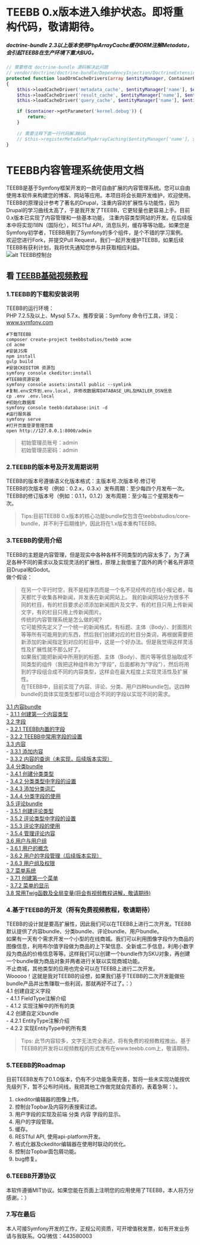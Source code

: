 # TEEBB 0.x版本进入维护状态。即将重构代码，敬请期待。
##### doctrine-bundle 2.3以上版本使用PhpArrayCache缓存ORM注解Metadata，会引起TEEBB在生产环境下重大BUG。
```php
// 需要修改 doctrine-bundle 源码解决此问题
// vendor/doctrine/doctrine-bundle/DependencyInjection/DoctrineExtension.php
protected function loadOrmCacheDrivers(array $entityManager, ContainerBuilder $container)
{
    $this->loadCacheDriver('metadata_cache', $entityManager['name'], $entityManager['metadata_cache_driver'], $container);
    $this->loadCacheDriver('result_cache', $entityManager['name'], $entityManager['result_cache_driver'], $container);
    $this->loadCacheDriver('query_cache', $entityManager['name'], $entityManager['query_cache_driver'], $container);

    if ($container->getParameter('kernel.debug')) {
        return;
    }
    
    // 需要注释下面一行代码解决BUG
    // $this->registerMetadataPhpArrayCaching($entityManager['name'], $container);
}
```

# TEEBB内容管理系统使用文档
TEEBB是基于Symfony框架开发的一款可自由扩展的内容管理系统。您可以自由使用本软件来构建您的博客、网站等应用。本项目将会长期开发维护，欢迎使用。  
TEEBB的原理设计参考了著名的Drupal，注重内容的扩展性与功能性，因为Drupal的学习曲线太高了，于是我开发了TEEBB，它更轻量也更容易上手。目前0.x版本已实现了内容管理和一些基本功能，
注重内容类型网站的开发。在后续版本中将实现I18N（国际化），RESTful API，消息队列，缓存等等功能。如果您是Symfony初学者，TEEBB用到了Symfony的多个组件，是个不错的学习案例。  
欢迎您进行Fork，并提交Pull Request，我们一起开发维护TEEBB，如果后续TEEBB有获利计划，我将优先通知您参与并获取相应利益。  
![alt TEEBB控制台](docs/teebb_images/teebb-dashboard.png "TEEBB控制台")

## 看 [TEEBB基础视频教程](https://www.teebb.com/course-detail/teebb-begin) 

### 1.TEEBB的下载和安装说明
TEEBB的运行环境：   
PHP 7.2.5及以上、Mysql 5.7.x、推荐安装：Symfony 命令行工具，详见：www.symfony.com

```
#下载TEEBB
composer create-project teebbstudios/teebb acme
cd acme
#安装JS库
npm install
gulp build
#安装CKEDITOR 资源包
symfony console ckeditor:install
#TEEBB资源安装
symfony console assets:install public --symlink
#复制.env文件到.env.local, 并修改数据库DATABASE_URL及MAILER_DSN信息
cp .env .env.local
#初始化数据库
symfony console teebb:database:init -d
#运行服务器
symfony serve
#打开页面登录管理页面
open http://127.0.0.1:8000/admin
```
> 初始管理员账号：admin  
> 初始管理员密码：admin

### 2.TEEBB的版本号及开发周期说明
TEEBB的版本号遵循语义化版本格式：主版本号.次版本号.修订号  
TEEBB的次版本号（例如：0.2.x，0.3.x）发布周期：至少每四个月发布一次。  
TEEBB的修订版本号（例如：0.1.1，0.1.2）发布周期：至少每三个星期发布一次。  

> Tips:目前TEEBB 0.x版本的核心功能bundle仅包含在teebbstudios/core-bundle，并不利于后期维护，因此将在1.x版本重构TEEBB。  

### 3.TEEBB的使用介绍
TEEBB的主题是内容管理，但是现实中各种各样不同类型的内容太多了，为了满足各种不同的需求以及实现灵活的扩展性，原理上我借鉴了国外的两个著名开源项目Drupal和Godot。  
做个假设：  
> 在另一个平行时空，我不是程序员而是一个名不见经传的在线小报记者，每天都忙于收集各种新闻，并发表在新闻网站上。
> 我的新闻网站分为很多不同的栏目，有的栏目要求必须添加新闻图片及文字，有的栏目只用上传新闻文字，有的栏目只用上传新闻图片。  
> 传统的内容管理系统是怎么做的呢?   
> 它可能预先定义了一个统一的新闻格式，有标题、主体（Body）、封面图片等等所有可能用到的东西，然后我们创建对应的栏目分类词，再根据需要把新添加的新闻指定到对应的栏目中，这是一个好办法。但是我觉得这样灵活性及扩展性就不那么好了。  
> 如果我们能把新闻中所用到的标题、主体（Body）、图片等等信息抽取成不同类型的组件（我把这种组件称为“字段”，后面都称为“字段”），然后将用到的字段组合成不同的内容类型，这样会在最大程度上实现灵活性及扩展性。  
> 在TEEBB中，目前实现了内容、评论、分类、用户四种bundle包。这四种bundle的具体实现类型都可以组合不同的字段以实现不同的需求。  
  
[3.1 内容bundle](docs/3-1conent-bundle.md)  
    - [3.1.1 创建第一个内容类型](docs/3-1conent-bundle.md)  
[3.2 字段](docs/3-2field.md)  
    - [3.2.1 TEEBB内置的字段](docs/3-2field.md)  
    - [3.2.2 TEEBB中常用字段的设置](docs/3-2field.md)  
[3.3 内容](docs/3-3conent.md)  
    - [3.3.1 添加内容](docs/3-3conent.md)  
    - [3.3.2 内容的查询（未实现，后续版本实现）](docs/3-3conent.md)  
[3.4 分类bundle](docs/3-4taxonomy-bundle.md)  
    - [3.4.1 创建分类类型](docs/3-4taxonomy-bundle.md)  
    - [3.4.2 分类类型中字段的设置](docs/3-4taxonomy-bundle.md)  
    - [3.4.3 添加分类词汇](docs/3-4taxonomy-bundle.md)  
    - [3.4.4 分类字段的使用](docs/3-4taxonomy-bundle.md)  
[3.5 评论bundle](docs/3-5comment-bundle.md)  
    - [3.5.1 创建评论类型](docs/3-5comment-bundle.md)  
    - [3.5.2 评论类型中字段的设置](docs/3-5comment-bundle.md)  
    - [3.5.3 评论字段的使用](docs/3-5comment-bundle.md)  
    - [3.5.4 管理评论内容](docs/3-5comment-bundle.md)  
[3.6 用户与用户组](docs/3-6user-bundle-group.md)  
    - [3.6.1 用户的概念](docs/3-6user-bundle-group.md)  
    - [3.6.2 用户的字段管理（后续版本实现）](docs/3-6user-bundle-group.md)  
    - [3.6.3 用户组及权限](docs/3-6user-bundle-group.md)  
[3.7 菜单系统](docs/3-7menu-system.md)  
    - [3.7.1 创建第一个菜单](docs/3-7menu-system.md)  
    - [3.7.2 菜单的显示](docs/3-7menu-system.md)  
[3.8 常用Twig函数及全局变量(将会有视频教程讲解，敬请期待)](docs/3-8twig-front-route.md)  

### 4.基于TEEBB的开发（将有免费视频教程，敬请期待）
TEEBB的设计就是要高扩展性，因此我们可以在TEEBB上进行二次开发。TEEBB默认提供了内容bundle、分类bundle、评论bundle、用户bundle。  
如果有一天有个需求开发一个小型的在线商城。我们可以利用图像字段作为商品的图像信息，利用布尔值字段做为商品的上下架信息、全新或二手信息，利用小数字段为商品的价格信息等等。这样我们可以创建一个bundle作为SKU对象，再创建一个bundle做为商品对象并两者进行关联以实现商城功能。  
不止商城，其他类型的应用也完全可以在TEEBB上进行二次开发。  
Wooooo！这就是我对TEEBB的设想，如果我们基于TEEBB的二次开发能做些bundle产品并出售赚取一些利润，那就再好不过了。：）  
4.1	创建自定义字段  
    - 4.1.1	FieldType注解介绍  
    - 4.1.2	实现注解中的所有的类  
4.2 创建自定义bundle  
    - 4.2.1	EntityType注解介绍  
    - 4.2.2	实现EntityType中的所有类  
> Tips: 此节内容较多，文字无法完全表述，将有免费的视频教程推出。基于TEEBB的开发将以视频教程的形式发布在www.teebb.com上，敬请期待。

### 5.TEEBB的Roadmap
目前TEEBB发布了0.1.0版本，仍有不少功能急需完善，暂将一些未实现功能按优先级列下，暂不公布时间线，我把其他工作做完就会完善的，表着急啊：）。
1. ckeditor编辑器的图像上传。  
2. 控制台Topbar及内容列表搜索过滤。  
3. 用户字段的实现及前端 分类 内容 字段的显示。  
4. 用户的字段管理。  
5. 缓存。  
6. RESTful API, 使用api-platform开发。  
7. 格式化器及ckeditor编辑器在使用时联动的优化。  
8. 控制台Topbar面包屑功能。  
9. bug修复。  

### 6.TEEBB开源协议
本软件遵循MIT协议。如果您能在页面上注明您的应用使用了TEEBB，本人将万分感谢。：）
### 7.写在最后
本人可接Symfony开发的工作，正规公司资质，可开增值税发票，如有开发业务请与我联系。QQ/微信：443580003